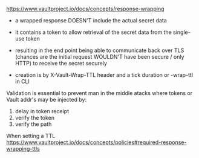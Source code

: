 https://www.vaultproject.io/docs/concepts/response-wrapping

- a wrapped response DOESN'T include the actual secret data
- it contains a token to allow retrieval of the secret data from the single-use token
- resulting in the end point being able to communicate back over TLS (chances are the initial request WOULDN'T have been secure / only HTTP) to receive the secret securely

- creation is by X-Vault-Wrap-TTL header and a tick duration or -wrap-ttl in CLI


Validation is essential to prevent man in the middle atacks where tokens or Vault addr's may be injected by:
1. delay in token receipt
2. verify the token
3. verify the path  

When setting a TTL https://www.vaultproject.io/docs/concepts/policies#required-response-wrapping-ttls